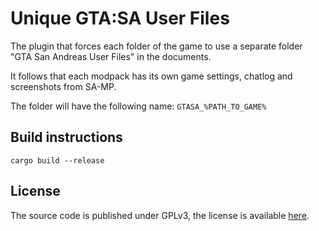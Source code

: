 # Unique GTA:SA User Files

The plugin that forces each folder of the game to use a separate folder "GTA San Andreas User Files" in the documents.

It follows that each modpack has its own game settings, chatlog and screenshots from SA-MP.

The folder will have the following name: `GTASA_%PATH_TO_GAME%`

## Build instructions

```
cargo build --release
```

## License
The source code is published under GPLv3, the license is available [here](LICENSE).
